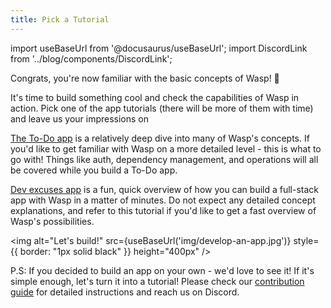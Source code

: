 ```yaml
---
title: Pick a Tutorial
---
```


import useBaseUrl from '@docusaurus/useBaseUrl';
import DiscordLink from '../blog/components/DiscordLink';

Congrats, you're now familiar with the basic concepts of Wasp! 🥳 

It's time to build something cool and check the capabilities of Wasp in action. Pick one of the app tutorials (there will be more of them with time) and leave us your impressions on <DiscordLink />

[The To-Do app](tutorials/todo-app) is a relatively deep dive into many of Wasp's concepts. If you'd like to get familiar with Wasp on a more detailed level - this is what to go with! Things like auth, dependency management, and operations will all be covered while you build a To-Do app.  

[Dev excuses app](tutorials/dev-excuses-app) is a fun, quick overview of how you can build a full-stack app with Wasp in a matter of minutes. Do not expect any detailed concept explanations, and refer to this tutorial if you'd like to get a fast overview of Wasp's possibilities.

<img alt="Let's build!"
     src={useBaseUrl('img/develop-an-app.jpg')}
     style={{ border: "1px solid black" }}
     height="400px"
/>

P.S: If you decided to build an app on your own - we'd love to see it! If it's simple enough, let's turn it into a tutorial! Please check our [contribution guide](contributing) for detailed instructions and reach us on Discord. 